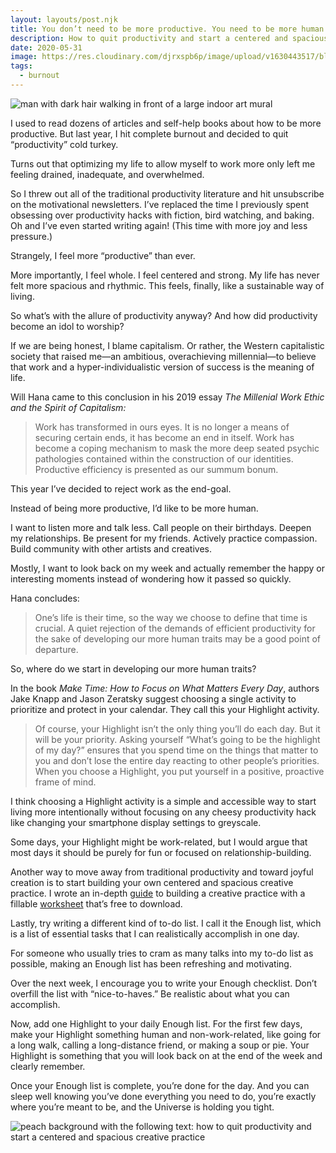 ```yaml
---
layout: layouts/post.njk
title: You don’t need to be more productive. You need to be more human.
description: How to quit productivity and start a centered and spacious creative practice
date: 2020-05-31
image: https://res.cloudinary.com/djrxspb6p/image/upload/v1630443517/blog/you_dont_need_to_be_more_productive/you_need_to_be_more_human_rumufq.jpg
tags:
  - burnout
---
```

![man with dark hair walking in front of a large indoor art mural](https://res.cloudinary.com/djrxspb6p/image/upload/v1630443517/blog/you_dont_need_to_be_more_productive/you_need_to_be_more_human_rumufq.jpg)

I used to read dozens of articles and self-help books about how to be more productive. But last year, I hit complete burnout and decided to quit “productivity” cold turkey.

Turns out that optimizing my life to allow myself to work more only left me feeling drained, inadequate, and overwhelmed.

So I threw out all of the traditional productivity literature and hit unsubscribe on the motivational newsletters. I’ve replaced the time I previously spent obsessing over productivity hacks with fiction, bird watching, and baking. Oh and I’ve even started writing again! (This time with more joy and less pressure.)

Strangely, I feel more “productive” than ever.

More importantly, I feel whole. I feel centered and strong. My life has never felt more spacious and rhythmic. This feels, finally, like a sustainable way of living.

So what’s with the allure of productivity anyway? And how did productivity become an idol to worship?

If we are being honest, I blame capitalism. Or rather, the Western capitalistic society that raised me—an ambitious, overachieving millennial—to believe that work and a hyper-individualistic version of success is the meaning of life.

Will Hana came to this conclusion in his 2019 essay *The Millenial Work Ethic and the Spirit of Capitalism:*

> Work has transformed in ours eyes. It is no longer a means of securing certain ends, it has become an end in itself. Work has become a coping mechanism to mask the more deep seated psychic pathologies contained within the construction of our identities. Productive efficiency is presented as our summum bonum.

This year I’ve decided to reject work as the end-goal.

Instead of being more productive, I’d like to be more human.

I want to listen more and talk less. Call people on their birthdays. Deepen my relationships. Be present for my friends. Actively practice compassion. Build community with other artists and creatives.

Mostly, I want to look back on my week and actually remember the happy or interesting moments instead of wondering how it passed so quickly.

Hana concludes:

> One’s life is their time, so the way we choose to define that time is crucial. A quiet rejection of the demands of efficient productivity for the sake of developing our more human traits may be a good point of departure.

So, where do we start in developing our more human traits?

In the book *Make Time: How to Focus on What Matters Every Day*, authors Jake Knapp and Jason Zeratsky suggest choosing a single activity to prioritize and protect in your calendar. They call this your Highlight activity.

> Of course, your Highlight isn’t the only thing you’ll do each day. But it will be your priority. Asking yourself “What’s going to be the highlight of my day?” ensures that you spend time on the things that matter to you and don’t lose the entire day reacting to other people’s priorities. When you choose a Highlight, you put yourself in a positive, proactive frame of mind.

I think choosing a Highlight activity is a simple and accessible way to start living more intentionally without focusing on any cheesy productivity hack like changing your smartphone display settings to greyscale.

Some days, your Highlight might be work-related, but I would argue that most days it should be purely for fun or focused on relationship-building.

Another way to move away from traditional productivity and toward joyful creation is to start building your own centered and spacious creative practice. I wrote an in-depth [guide](/posts/centered-and-spacious-how-to-build-your-own-creative-practice-as-a-busy-full-time-professional/) to building a creative practice with a fillable [worksheet](https://samandrews.notion.site/Prompts-for-Building-Your-Creative-Practice-Garden-12007e1b53e5483c86aad9806747d8f5) that’s free to download.

Lastly, try writing a different kind of to-do list. I call it the Enough list, which is a list of essential tasks that I can realistically accomplish in one day.

For someone who usually tries to cram as many talks into my to-do list as possible, making an Enough list has been refreshing and motivating.

Over the next week, I encourage you to write your Enough checklist. Don’t overfill the list with “nice-to-haves.” Be realistic about what you can accomplish.

Now, add one Highlight to your daily Enough list. For the first few days, make your Highlight something human and non-work-related, like going for a long walk, calling a long-distance friend, or making a soup or pie. Your Highlight is something that you will look back on at the end of the week and clearly remember.

Once your Enough list is complete, you’re done for the day. And you can sleep well knowing you’ve done everything you need to do, you’re exactly where you’re meant to be, and the Universe is holding you tight.

![peach background with the following text: how to quit productivity and start a centered and spacious creative practice](https://res.cloudinary.com/djrxspb6p/image/upload/v1630963277/blog/you_dont_need_to_be_more_productive/you_don_t_need_to_be_more_productive_o8czcz.jpg "you don't need to be more productive. you need to be more human.")